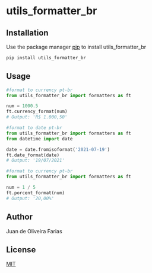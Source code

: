 # utils_formatter_br

## Installation

Use the package manager [pip](https://pip.pypa.io/en/stable/) to install utils_formatter_br

```bash
pip install utils_formatter_br
```

## Usage

```python
#format to currency pt-br
from utils_formatter_br import formatters as ft

num = 1000.5
ft.currency_format(num)
# Output: 'R$ 1.000,50'
```

```python
#format to date pt-br
from utils_formatter_br import formatters as ft
from datetime import date

date = date.fromisoformat('2021-07-19')
ft.date_format(date)
# Output: '19/07/2021'
```

```python
#format to currency pt-br
from utils_formatter_br import formatters as ft

num = 1 / 5 
ft.porcent_format(num)
# Output: '20,00%'
```

## Author
Juan de Oliveira Farias

## License
[MIT](https://choosealicense.com/licenses/mit/)